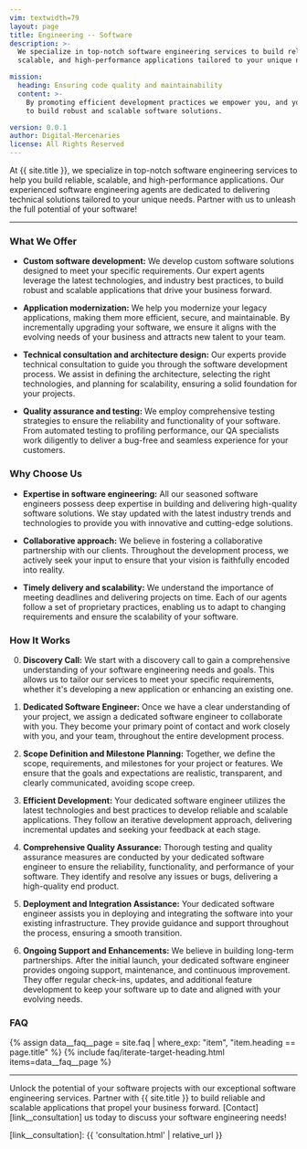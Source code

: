 ```yaml
---
vim: textwidth=79
layout: page
title: Engineering -- Software
description: >-
  We specialize in top-notch software engineering services to build reliable,
  scalable, and high-performance applications tailored to your unique needs.

mission:
  heading: Ensuring code quality and maintainability
  content: >-
    By promoting efficient development practices we empower you, and your team,
    to build robust and scalable software solutions.

version: 0.0.1
author: Digital-Mercenaries
license: All Rights Reserved
---
```




At {{ site.title }}, we specialize in top-notch software engineering services
to help you build reliable, scalable, and high-performance applications.  Our
experienced software engineering agents are dedicated to delivering technical
solutions tailored to your unique needs.  Partner with us to unleash the full
potential of your software!


---


### What We Offer


- **Custom software development:** We develop custom software solutions
  designed to meet your specific requirements.  Our expert agents leverage the
  latest technologies, and industry best practices, to build robust and
  scalable applications that drive your business forward.

- **Application modernization:** We help you modernize your legacy
  applications, making them more efficient, secure, and maintainable.  By
  incrementally upgrading your software, we ensure it aligns with the evolving
  needs of your business and attracts new talent to your team.

- **Technical consultation and architecture design:** Our experts provide
  technical consultation to guide you through the software development process.
  We assist in defining the architecture, selecting the right technologies, and
  planning for scalability, ensuring a solid foundation for your projects.

- **Quality assurance and testing:** We employ comprehensive testing strategies
  to ensure the reliability and functionality of your software.  From automated
  testing to profiling performance, our QA specialists work diligently to
  deliver a bug-free and seamless experience for your customers.


### Why Choose Us


- **Expertise in software engineering:** All our seasoned software engineers
  possess deep expertise in building and delivering high-quality software
  solutions.  We stay updated with the latest industry trends and technologies
  to provide you with innovative and cutting-edge solutions.

- **Collaborative approach:** We believe in fostering a collaborative
  partnership with our clients.  Throughout the development process, we
  actively seek your input to ensure that your vision is faithfully encoded
  into reality.

- **Timely delivery and scalability:** We understand the importance of meeting
  deadlines and delivering projects on time.  Each of our agents follow a set
  of proprietary practices, enabling us to adapt to changing requirements and
  ensure the scalability of your software.


### How It Works


0. **Discovery Call:** We start with a discovery call to gain a comprehensive
   understanding of your software engineering needs and goals.  This allows us
   to tailor our services to meet your specific requirements, whether it's
   developing a new application or enhancing an existing one.

0. **Dedicated Software Engineer:** Once we have a clear understanding of your
   project, we assign a dedicated software engineer to collaborate with you.
   They become your primary point of contact and work closely with you, and
   your team, throughout the entire development process.

0. **Scope Definition and Milestone Planning:** Together, we define the scope,
   requirements, and milestones for your project or features.  We ensure that
   the goals and expectations are realistic, transparent, and clearly
   communicated, avoiding scope creep.

0. **Efficient Development:** Your dedicated software engineer utilizes the
   latest technologies and best practices to develop reliable and scalable
   applications.  They follow an iterative development approach, delivering
   incremental updates and seeking your feedback at each stage.

0. **Comprehensive Quality Assurance:** Thorough testing and quality assurance
   measures are conducted by your dedicated software engineer to ensure the
   reliability, functionality, and performance of your software.  They identify
   and resolve any issues or bugs, delivering a high-quality end product.

0. **Deployment and Integration Assistance:** Your dedicated software engineer
   assists you in deploying and integrating the software into your existing
   infrastructure.  They provide guidance and support throughout the process,
   ensuring a smooth transition.

0. **Ongoing Support and Enhancements:** We believe in building long-term
   partnerships.  After the initial launch, your dedicated software engineer
   provides ongoing support, maintenance, and continuous improvement.  They
   offer regular check-ins, updates, and additional feature development to keep
   your software up to date and aligned with your evolving needs.


### FAQ


{% assign data__faq__page = site.faq | where_exp: "item", "item.heading == page.title" %}
{% include faq/iterate-target-heading.html items=data__faq__page %}


---


Unlock the potential of your software projects with our exceptional software
engineering services.  Partner with {{ site.title }} to build reliable and
scalable applications that propel your business forward.
[Contact][link__consultation] us today to discuss your software engineering
needs!



[link__consultation]: {{ 'consultation.html' | relative_url }}

